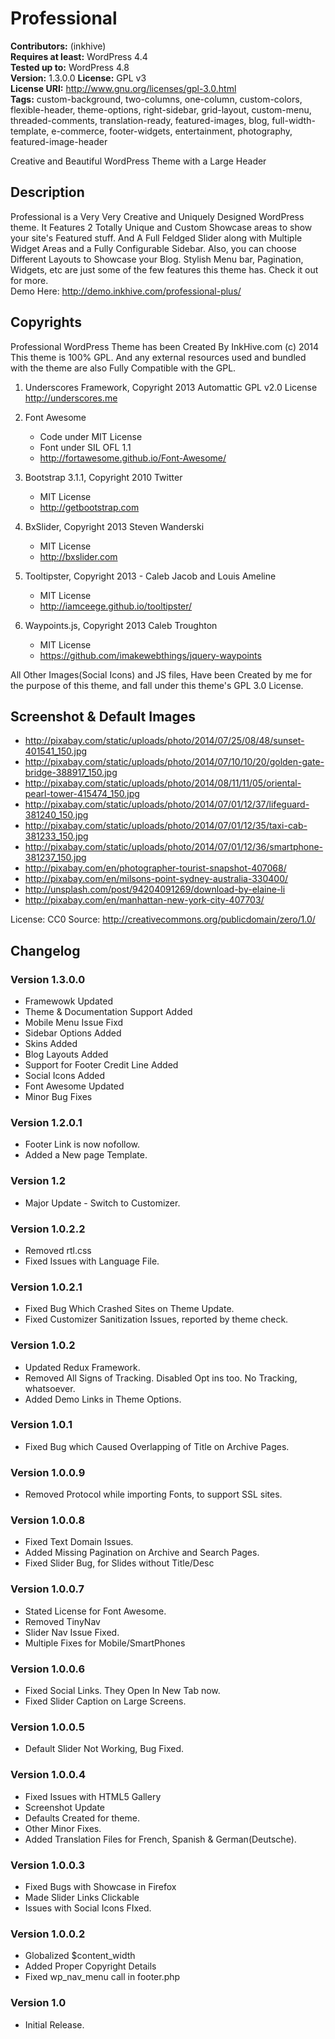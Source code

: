 # Professional

**Contributors:** (inkhive)  
**Requires at least:** WordPress 4.4  
**Tested up to:** WordPress 4.8  
**Version:** 1.3.0.0
**License:** GPL v3  
**License URI:** http://www.gnu.org/licenses/gpl-3.0.html  
**Tags:** custom-background, two-columns, one-column, custom-colors, flexible-header, theme-options, right-sidebar, grid-layout, custom-menu, threaded-comments, translation-ready, featured-images, blog, full-width-template, e-commerce, footer-widgets, entertainment, photography, featured-image-header

Creative and Beautiful WordPress Theme with a Large Header

## Description

Professional is a Very Very Creative and Uniquely Designed WordPress theme. It Features 2 Totally Unique and Custom Showcase areas to show your site's Featured stuff. And A Full Feldged Slider along with Multiple Widget Areas and a Fully Configurable Sidebar. Also, you can choose Different Layouts to Showcase your Blog. Stylish Menu bar, Pagination, Widgets, etc are just some of the few features this theme has. Check it out for more. 
<br>Demo Here: http://demo.inkhive.com/professional-plus/


## Copyrights

Professional WordPress Theme has been Created By InkHive.com (c) 2014
<br>This theme is 100% GPL. And any external resources used and bundled with the theme are also Fully Compatible with the GPL.

1. Underscores Framework, Copyright 2013 Automattic
	GPL v2.0 License
	http://underscores.me

2. Font Awesome
    - Code under MIT License
    - Font under SIL OFL 1.1 
    - http://fortawesome.github.io/Font-Awesome/
		
3. Bootstrap 3.1.1, Copyright 2010 Twitter
	- MIT License
	- http://getbootstrap.com
	
4. BxSlider, Copyright 2013 Steven Wanderski 
	- MIT License
	- http://bxslider.com
	
5. Tooltipster, Copyright 2013 - Caleb Jacob and Louis Ameline
	- MIT License
	- http://iamceege.github.io/tooltipster/
	
6. Waypoints.js, Copyright 2013 Caleb Troughton
	- MIT License
	- https://github.com/imakewebthings/jquery-waypoints		
	
All Other Images(Social Icons) and JS files, Have been Created by me for the purpose of this theme, and fall under this theme's GPL 3.0 License. 

## Screenshot & Default Images

* http://pixabay.com/static/uploads/photo/2014/07/25/08/48/sunset-401541_150.jpg
* http://pixabay.com/static/uploads/photo/2014/07/10/10/20/golden-gate-bridge-388917_150.jpg
* http://pixabay.com/static/uploads/photo/2014/08/11/11/05/oriental-pearl-tower-415474_150.jpg
* http://pixabay.com/static/uploads/photo/2014/07/01/12/37/lifeguard-381240_150.jpg
* http://pixabay.com/static/uploads/photo/2014/07/01/12/35/taxi-cab-381233_150.jpg
* http://pixabay.com/static/uploads/photo/2014/07/01/12/36/smartphone-381237_150.jpg
* http://pixabay.com/en/photographer-tourist-snapshot-407068/
* http://pixabay.com/en/milsons-point-sydney-australia-330400/
* http://unsplash.com/post/94204091269/download-by-elaine-li
* http://pixabay.com/en/manhattan-new-york-city-407703/

License: CC0
Source: http://creativecommons.org/publicdomain/zero/1.0/


## Changelog

### Version 1.3.0.0

* Framewowk Updated
* Theme & Documentation Support Added
* Mobile Menu Issue Fixd
* Sidebar Options Added
* Skins Added
* Blog Layouts Added
* Support for Footer Credit Line Added
* Social Icons Added
* Font Awesome Updated
* Minor Bug Fixes

### Version 1.2.0.1

* Footer Link is now nofollow.
* Added a New page Template.

### Version 1.2

* Major Update - Switch to Customizer.

### Version 1.0.2.2

* Removed rtl.css
* Fixed Issues with Language File.

### Version 1.0.2.1

* Fixed Bug Which Crashed Sites on Theme Update.
* Fixed Customizer Sanitization Issues, reported by theme check.

### Version 1.0.2

* Updated Redux Framework.
* Removed All Signs of Tracking. Disabled Opt ins too. No Tracking, whatsoever.
* Added Demo Links in Theme Options.

### Version 1.0.1
	
* Fixed Bug which Caused Overlapping of Title on Archive Pages.

### Version 1.0.0.9

* Removed Protocol while importing Fonts, to support SSL sites.

### Version 1.0.0.8

* Fixed Text Domain Issues.
* Added Missing Pagination on Archive and Search Pages.
* Fixed Slider Bug, for Slides without Title/Desc

### Version 1.0.0.7

* Stated License for Font Awesome.
* Removed TinyNav
* Slider Nav Issue Fixed.
* Multiple Fixes for Mobile/SmartPhones

### Version 1.0.0.6

* Fixed Social Links. They Open In New Tab now.
* Fixed Slider Caption on Large Screens.

### Version 1.0.0.5

* Default Slider Not Working, Bug Fixed.

### Version 1.0.0.4

* Fixed Issues with HTML5 Gallery
* Screenshot Update
* Defaults Created for theme.
* Other Minor Fixes.
* Added Translation Files for French, Spanish & German(Deutsche).

### Version 1.0.0.3

* Fixed Bugs with Showcase in Firefox
* Made Slider Links Clickable
* Issues with Social Icons FIxed. 

### Version 1.0.0.2

* Globalized $content_width
* Added Proper Copyright Details
* Fixed wp_nav_menu call in footer.php

### Version 1.0

* Initial Release.
